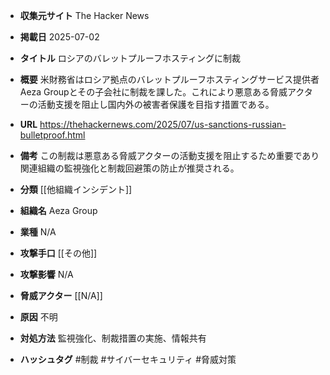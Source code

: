 - **収集元サイト**
The Hacker News

- **掲載日**
2025-07-02

- **タイトル**
ロシアのバレットプルーフホスティングに制裁

- **概要**
米財務省はロシア拠点のバレットプルーフホスティングサービス提供者Aeza Groupとその子会社に制裁を課した。これにより悪意ある脅威アクターの活動支援を阻止し国内外の被害者保護を目指す措置である。

- **URL**
https://thehackernews.com/2025/07/us-sanctions-russian-bulletproof.html

- **備考**
この制裁は悪意ある脅威アクターの活動支援を阻止するため重要であり関連組織の監視強化と制裁回避策の防止が推奨される。

- **分類**
[[他組織インシデント]]

- **組織名**
Aeza Group

- **業種**
N/A

- **攻撃手口**
[[その他]]

- **攻撃影響**
N/A

- **脅威アクター**
[[N/A]]

- **原因**
不明

- **対処方法**
監視強化、制裁措置の実施、情報共有

- **ハッシュタグ**
#制裁 #サイバーセキュリティ #脅威対策
